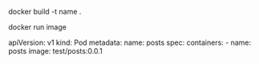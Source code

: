 
docker build -t name .

docker run image

apiVersion: v1
kind: Pod
metadata:
  name: posts
spec:
  containers:
    - name: posts
      image: test/posts:0.0.1